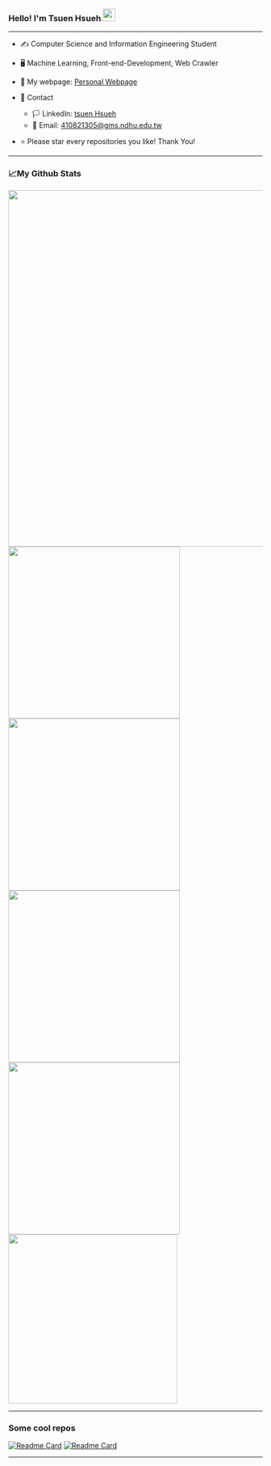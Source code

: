 ### Hello! I'm Tsuen Hsueh <img src="https://raw.githubusercontent.com/MartinHeinz/MartinHeinz/master/wave.gif" width="25px">  
  
--- 
  
* :writing_hand: Computer Science and Information Engineering Student  

* :desktop_computer: Machine Learning, Front-end-Development, Web Crawler  

* :triangular_flag_on_post: My webpage: [Personal Webpage](https://michael21910.github.io/index.html)  
  
* :handshake: Contact  
  * :white_flag: LinkedIn: [tsuen Hsueh](https://www.linkedin.com/in/tsuenhsueh/)  
  * :e-mail: Email: 410821305@gms.ndhu.edu.tw  
  
* :star: Please star every repositories you like! Thank You!  
  
---
  
### :chart_with_upwards_trend:My Github Stats  
<img src="https://github-profile-summary-cards.vercel.app/api/cards/profile-details?username=michael21910&theme=monokai" width="705px">
<img align="left" src="https://github-profile-summary-cards.vercel.app/api/cards/repos-per-language?username=michael21910&theme=monokai" width="340px">
<img align="center" src="https://github-profile-summary-cards.vercel.app/api/cards/most-commit-language?username=michael21910&theme=monokai" width="340px">
<img align="left" src="https://github-profile-summary-cards.vercel.app/api/cards/stats?username=michael21910&theme=monokai" width="340px">
<img align="center" src="https://github-profile-summary-cards.vercel.app/api/cards/productive-time?username=michael21910&theme=monokai" width="340px">
<img align="center" src="https://github-readme-stats.vercel.app/api/top-langs/?username=michael21910&hide=html&layout=compact&theme=monokai" width="335px">
  
---
  
### Some cool repos
[![Readme Card](https://github-readme-stats.vercel.app/api/pin/?username=michael21910&repo=js-sort-visualization)](https://github.com/michael21910/js-sort-visualization)
[![Readme Card](https://github-readme-stats.vercel.app/api/pin/?username=michael21910&repo=harvest-moon-recipe-web-crawler)](https://github.com/michael21910/harvest-moon-recipe-web-crawler)
  
---

